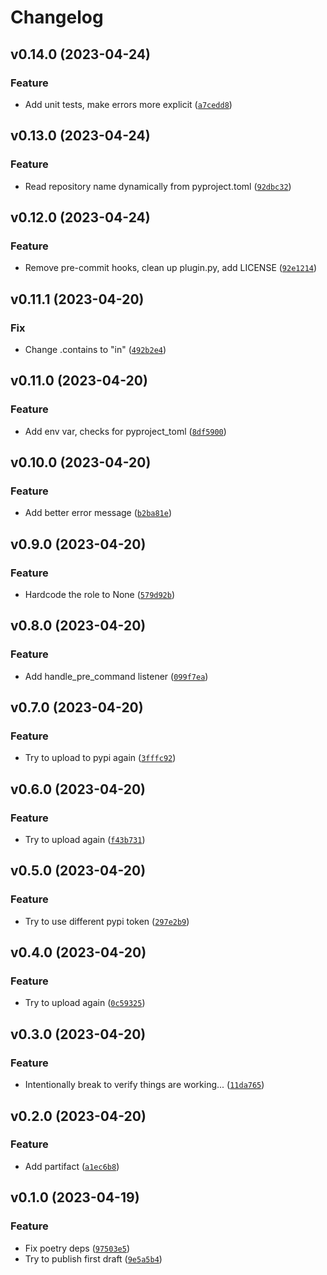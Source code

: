 # Changelog

<!--next-version-placeholder-->

## v0.14.0 (2023-04-24)
### Feature
* Add unit tests, make errors more explicit ([`a7cedd8`](https://github.com/timothestes/poc-poetry-partifact-plugin/commit/a7cedd85ef98c4f6e88d799470cb2ac9aef40de5))

## v0.13.0 (2023-04-24)
### Feature
* Read repository name dynamically from pyproject.toml ([`92dbc32`](https://github.com/timothestes/poc-poetry-partifact-plugin/commit/92dbc32e181d324aae671970e717a76eda473337))

## v0.12.0 (2023-04-24)
### Feature
* Remove pre-commit hooks, clean up plugin.py, add LICENSE ([`92e1214`](https://github.com/timothestes/poc-poetry-partifact-plugin/commit/92e1214fcdc059570ab8641a6da077e631102660))

## v0.11.1 (2023-04-20)
### Fix
* Change .contains to "in" ([`492b2e4`](https://github.com/timothestes/poc-poetry-partifact-plugin/commit/492b2e416ae4da64adb7e5376d9b0e135fb4b944))

## v0.11.0 (2023-04-20)
### Feature
* Add env var, checks for pyproject_toml ([`8df5900`](https://github.com/timothestes/poc-poetry-partifact-plugin/commit/8df5900277b864d745847e5ac643bc004a10d98a))

## v0.10.0 (2023-04-20)
### Feature
* Add better error message ([`b2ba81e`](https://github.com/timothestes/poc-poetry-partifact-plugin/commit/b2ba81eac99084e2b71708d4e1a128cf5c98b688))

## v0.9.0 (2023-04-20)
### Feature
* Hardcode the role to None ([`579d92b`](https://github.com/timothestes/poc-poetry-partifact-plugin/commit/579d92b9183af05304844cf6a7a41a36dc89e329))

## v0.8.0 (2023-04-20)
### Feature
* Add handle_pre_command listener ([`099f7ea`](https://github.com/timothestes/poc-poetry-partifact-plugin/commit/099f7eac92036567962f073767e43ec5b4b8b32f))

## v0.7.0 (2023-04-20)
### Feature
* Try to upload to pypi again ([`3fffc92`](https://github.com/timothestes/poc-poetry-partifact-plugin/commit/3fffc924883b1bcc24cdbeeacc21bf322d45b891))

## v0.6.0 (2023-04-20)
### Feature
* Try to upload again ([`f43b731`](https://github.com/timothestes/poc-poetry-partifact-plugin/commit/f43b731f0c65b551c886b0f1c8d4c3f4728fddaa))

## v0.5.0 (2023-04-20)
### Feature
* Try to use different pypi token ([`297e2b9`](https://github.com/timothestes/poc-poetry-partifact-plugin/commit/297e2b9b84c8be68cc8203d821a3e50f62446dff))

## v0.4.0 (2023-04-20)
### Feature
* Try to upload again ([`0c59325`](https://github.com/timothestes/poc-poetry-partifact-plugin/commit/0c5932549565c73cbd5e67e96f3afa4203745693))

## v0.3.0 (2023-04-20)
### Feature
* Intentionally break to verify things are working... ([`11da765`](https://github.com/timothestes/poc-poetry-partifact-plugin/commit/11da7653c39c163efb4c81d9b6e051d7c92a52b3))

## v0.2.0 (2023-04-20)
### Feature
* Add partifact ([`a1ec6b8`](https://github.com/timothestes/poc-poetry-partifact-plugin/commit/a1ec6b864ac7edf03a3c51b53dfdc34c865dde3d))

## v0.1.0 (2023-04-19)
### Feature
* Fix poetry deps ([`97503e5`](https://github.com/timothestes/poc-poetry-partifact-plugin/commit/97503e51fdc813a0d1ab0fcab0f586a01e5453e7))
* Try to publish first draft ([`9e5a5b4`](https://github.com/timothestes/poc-poetry-partifact-plugin/commit/9e5a5b469955c25fbc25378f4a5a3ef9f0c8a9d3))
